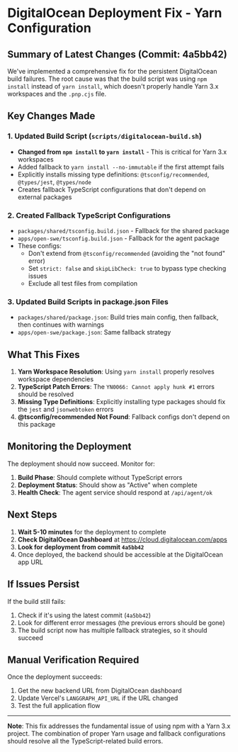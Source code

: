 # DigitalOcean Deployment Fix - Yarn Configuration

## Summary of Latest Changes (Commit: 4a5bb42)

We've implemented a comprehensive fix for the persistent DigitalOcean build failures. The root cause was that the build script was using `npm install` instead of `yarn install`, which doesn't properly handle Yarn 3.x workspaces and the `.pnp.cjs` file.

## Key Changes Made

### 1. Updated Build Script (`scripts/digitalocean-build.sh`)
- **Changed from `npm install` to `yarn install`** - This is critical for Yarn 3.x workspaces
- Added fallback to `yarn install --no-immutable` if the first attempt fails
- Explicitly installs missing type definitions: `@tsconfig/recommended`, `@types/jest`, `@types/node`
- Creates fallback TypeScript configurations that don't depend on external packages

### 2. Created Fallback TypeScript Configurations
- `packages/shared/tsconfig.build.json` - Fallback for the shared package
- `apps/open-swe/tsconfig.build.json` - Fallback for the agent package
- These configs:
  - Don't extend from `@tsconfig/recommended` (avoiding the "not found" error)
  - Set `strict: false` and `skipLibCheck: true` to bypass type checking issues
  - Exclude all test files from compilation

### 3. Updated Build Scripts in package.json Files
- `packages/shared/package.json`: Build tries main config, then fallback, then continues with warnings
- `apps/open-swe/package.json`: Same fallback strategy

## What This Fixes

1. **Yarn Workspace Resolution**: Using `yarn install` properly resolves workspace dependencies
2. **TypeScript Patch Errors**: The `YN0066: Cannot apply hunk #1` errors should be resolved
3. **Missing Type Definitions**: Explicitly installing type packages should fix the `jest` and `jsonwebtoken` errors
4. **@tsconfig/recommended Not Found**: Fallback configs don't depend on this package

## Monitoring the Deployment

The deployment should now succeed. Monitor for:

1. **Build Phase**: Should complete without TypeScript errors
2. **Deployment Status**: Should show as "Active" when complete
3. **Health Check**: The agent service should respond at `/api/agent/ok`

## Next Steps

1. **Wait 5-10 minutes** for the deployment to complete
2. **Check DigitalOcean Dashboard** at https://cloud.digitalocean.com/apps
3. **Look for deployment from commit `4a5bb42`**
4. Once deployed, the backend should be accessible at the DigitalOcean app URL

## If Issues Persist

If the build still fails:
1. Check if it's using the latest commit (`4a5bb42`)
2. Look for different error messages (the previous errors should be gone)
3. The build script now has multiple fallback strategies, so it should succeed

## Manual Verification Required

Once the deployment succeeds:
1. Get the new backend URL from DigitalOcean dashboard
2. Update Vercel's `LANGGRAPH_API_URL` if the URL changed
3. Test the full application flow

---

**Note**: This fix addresses the fundamental issue of using npm with a Yarn 3.x project. The combination of proper Yarn usage and fallback configurations should resolve all the TypeScript-related build errors.
